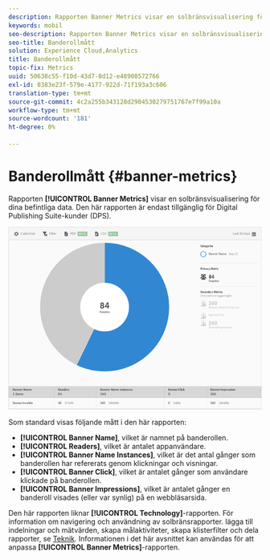 ```yaml
---
description: Rapporten Banner Metrics visar en solbränsvisualisering för dina befintliga data. Den här rapporten är endast tillgänglig för Digital Publishing Suite-kunder (DPS).
keywords: mobil
seo-description: Rapporten Banner Metrics visar en solbränsvisualisering för dina befintliga data. Den här rapporten är endast tillgänglig för Digital Publishing Suite-kunder (DPS).
seo-title: Banderollmått
solution: Experience Cloud,Analytics
title: Banderollmått
topic-fix: Metrics
uuid: 50638c55-f10d-43d7-8d12-e48908572766
exl-id: 0383e23f-579e-4177-922d-71f193a3c606
translation-type: tm+mt
source-git-commit: 4c2a255b343128d2904530279751767e7f99a10a
workflow-type: tm+mt
source-wordcount: '181'
ht-degree: 0%

---
```


# Banderollmått {#banner-metrics}

Rapporten **[!UICONTROL Banner Metrics]** visar en solbränsvisualisering för dina befintliga data. Den här rapporten är endast tillgänglig för Digital Publishing Suite-kunder (DPS).

![](assets/dps_banner_name.png)

Som standard visas följande mått i den här rapporten:

* **[!UICONTROL Banner Name]**, vilket är namnet på banderollen.
* **[!UICONTROL Readers]**, vilket är antalet appanvändare.
* **[!UICONTROL Banner Name Instances]**, vilket är det antal gånger som banderollen har refererats genom klickningar och visningar.
* **[!UICONTROL Banner Click]**, vilket är antalet gånger som användare klickade på banderollen.
* **[!UICONTROL Banner Impressions]**, vilket är antalet gånger en banderoll visades (eller var synlig) på en webbläsarsida.

Den här rapporten liknar **[!UICONTROL Technology]**-rapporten. För information om navigering och användning av solbränsrapporter. lägga till indelningar och mätvärden, skapa målaktiviteter, skapa klisterfilter och dela rapporter, se [Teknik](/help/using/usage/reports-technology.md). Informationen i det här avsnittet kan användas för att anpassa **[!UICONTROL Banner Metrics]**-rapporten.
